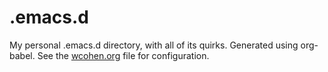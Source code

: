 .emacs.d
========

My personal .emacs.d directory, with all of its quirks. Generated
using org-babel. See the
[wcohen.org](https://github.com/willcohen/.emacs.d/blob/master/wcohen.org)
file for configuration.